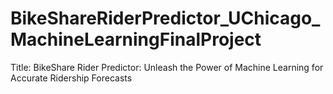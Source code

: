 # BikeShareRiderPredictor_UChicago_MachineLearningFinalProject
Title: BikeShare Rider Predictor: Unleash the Power of Machine Learning for Accurate Ridership Forecasts
